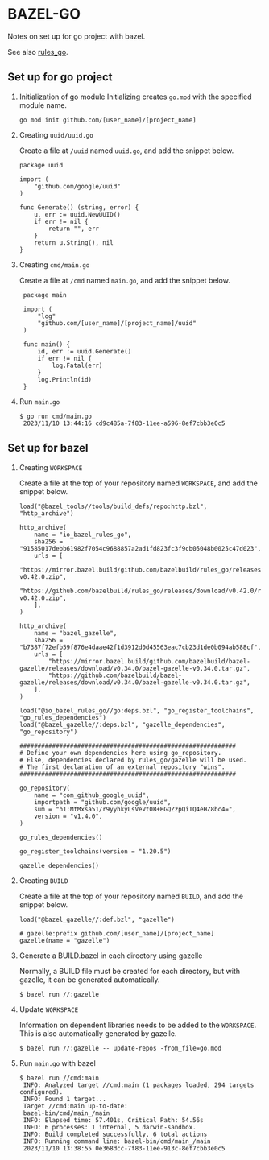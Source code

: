 # BAZEL-GO

Notes on set up for go project with bazel.

See also [rules_go](https://github.com/bazelbuild/rules_go).

## Set up for go project

1. Initialization of go module
   Initializing creates `go.mod` with the specified module name.

   ```
   go mod init github.com/[user_name]/[project_name]
   ```

2. Creating `uuid/uuid.go`

   Create a file at `/uuid` named `uuid.go`, and add the snippet below.

   ```
   package uuid

   import (
       "github.com/google/uuid"
   )

   func Generate() (string, error) {
       u, err := uuid.NewUUID()
       if err != nil {
           return "", err
       }
       return u.String(), nil
   }

   ```

3. Creating `cmd/main.go`

   Create a file at `/cmd` named `main.go`, and add the snippet below.

   ```
    package main

    import (
        "log"
        "github.com/[user_name]/[project_name]/uuid"
    )

    func main() {
        id, err := uuid.Generate()
        if err != nil {
            log.Fatal(err)
        }
        log.Println(id)
    }
   ```

4. Run `main.go`

   ```
   $ go run cmd/main.go
    2023/11/10 13:44:16 cd9c485a-7f83-11ee-a596-8ef7cbb3e0c5
   ```

## Set up for bazel

1. Creating `WORKSPACE`

   Create a file at the top of your repository named `WORKSPACE`, and add the snippet below.

   ```
   load("@bazel_tools//tools/build_defs/repo:http.bzl", "http_archive")

   http_archive(
       name = "io_bazel_rules_go",
       sha256 = "91585017debb61982f7054c9688857a2ad1fd823fc3f9cb05048b0025c47d023",
       urls = [
           "https://mirror.bazel.build/github.com/bazelbuild/rules_go/releases/download/v0.42.0/rules_go-v0.42.0.zip",
           "https://github.com/bazelbuild/rules_go/releases/download/v0.42.0/rules_go-v0.42.0.zip",
       ],
   )

   http_archive(
       name = "bazel_gazelle",
       sha256 = "b7387f72efb59f876e4daae42f1d3912d0d45563eac7cb23d1de0b094ab588cf",
       urls = [
           "https://mirror.bazel.build/github.com/bazelbuild/bazel-gazelle/releases/download/v0.34.0/bazel-gazelle-v0.34.0.tar.gz",
           "https://github.com/bazelbuild/bazel-gazelle/releases/download/v0.34.0/bazel-gazelle-v0.34.0.tar.gz",
       ],
   )

   load("@io_bazel_rules_go//go:deps.bzl", "go_register_toolchains", "go_rules_dependencies")
   load("@bazel_gazelle//:deps.bzl", "gazelle_dependencies", "go_repository")

   ############################################################
   # Define your own dependencies here using go_repository.
   # Else, dependencies declared by rules_go/gazelle will be used.
   # The first declaration of an external repository "wins".
   ############################################################

   go_repository(
       name = "com_github_google_uuid",
       importpath = "github.com/google/uuid",
       sum = "h1:MtMxsa51/r9yyhkyLsVeVt0B+BGQZzpQiTQ4eHZ8bc4=",
       version = "v1.4.0",
   )

   go_rules_dependencies()

   go_register_toolchains(version = "1.20.5")

   gazelle_dependencies()

   ```

2. Creating `BUILD`

   Create a file at the top of your repository named `BUILD`, and add the snippet below.

   ```
   load("@bazel_gazelle//:def.bzl", "gazelle")

   # gazelle:prefix github.com/[user_name]/[project_name]
   gazelle(name = "gazelle")

   ```

3. Generate a BUILD.bazel in each directory using gazelle

   Normally, a BUILD file must be created for each directory, but with gazelle, it can be generated automatically.

   ```
   $ bazel run //:gazelle
   ```

4. Update `WORKSPACE`

   Information on dependent libraries needs to be added to the `WORKSPACE`. This is also automatically generated by gazelle.

   ```
   $ bazel run //:gazelle -- update-repos -from_file=go.mod
   ```

5. Run `main.go` with bazel

   ```
   $ bazel run //cmd:main
    INFO: Analyzed target //cmd:main (1 packages loaded, 294 targets configured).
    INFO: Found 1 target...
    Target //cmd:main up-to-date:
    bazel-bin/cmd/main_/main
    INFO: Elapsed time: 57.401s, Critical Path: 54.56s
    INFO: 6 processes: 1 internal, 5 darwin-sandbox.
    INFO: Build completed successfully, 6 total actions
    INFO: Running command line: bazel-bin/cmd/main_/main
    2023/11/10 13:38:55 0e368dcc-7f83-11ee-913c-8ef7cbb3e0c5
   ```
